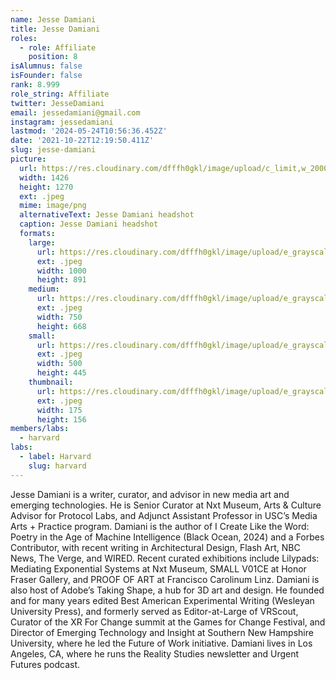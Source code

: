 ```yaml
---
name: Jesse Damiani
title: Jesse Damiani
roles:
  - role: Affiliate
    position: 8
isAlumnus: false
isFounder: false
rank: 8.999
role_string: Affiliate
twitter: JesseDamiani
email: jessedamiani@gmail.com
instagram: jessedamiani
lastmod: '2024-05-24T10:56:36.452Z'
date: '2021-10-22T12:19:50.411Z'
slug: jesse-damiani
picture:
  url: https://res.cloudinary.com/dfffh0gkl/image/upload/c_limit,w_2000,h_2000/e_grayscale/v1701828614/Jessi_Damiani_Headshot_b09a720b98.png
  width: 1426
  height: 1270
  ext: .jpeg
  mime: image/png
  alternativeText: Jesse Damiani headshot
  caption: Jesse Damiani headshot
  formats:
    large:
      url: https://res.cloudinary.com/dfffh0gkl/image/upload/e_grayscale/v1701828616/large_Jessi_Damiani_Headshot_b09a720b98.png
      ext: .jpeg
      width: 1000
      height: 891
    medium:
      url: https://res.cloudinary.com/dfffh0gkl/image/upload/e_grayscale/v1701828617/medium_Jessi_Damiani_Headshot_b09a720b98.png
      ext: .jpeg
      width: 750
      height: 668
    small:
      url: https://res.cloudinary.com/dfffh0gkl/image/upload/e_grayscale/v1701828617/small_Jessi_Damiani_Headshot_b09a720b98.png
      ext: .jpeg
      width: 500
      height: 445
    thumbnail:
      url: https://res.cloudinary.com/dfffh0gkl/image/upload/e_grayscale/v1701828615/thumbnail_Jessi_Damiani_Headshot_b09a720b98.png
      ext: .jpeg
      width: 175
      height: 156
members/labs:
  - harvard
labs:
  - label: Harvard
    slug: harvard
---
```

Jesse Damiani is a writer, curator, and advisor in new media art and emerging technologies. He is Senior Curator at Nxt Museum, Arts & Culture Advisor for Protocol Labs, and Adjunct Assistant Professor in USC’s Media Arts + Practice program. Damiani is the author of I Create Like the Word: Poetry in the Age of Machine Intelligence (Black Ocean, 2024) and a Forbes Contributor, with recent writing in Architectural Design, Flash Art, NBC News, The Verge, and WIRED. Recent curated exhibitions include Lilypads: Mediating Exponential Systems at Nxt Museum, SMALL V01CE at Honor Fraser Gallery, and PROOF OF ART at Francisco Carolinum Linz. Damiani is also host of Adobe’s Taking Shape, a hub for 3D art and design. He founded and for many years edited Best American Experimental Writing (Wesleyan University Press), and formerly served as Editor-at-Large of VRScout, Curator of the XR For Change summit at the Games for Change Festival, and Director of Emerging Technology and Insight at Southern New Hampshire University, where he led the Future of Work initiative. Damiani lives in Los Angeles, CA, where he runs the Reality Studies newsletter and Urgent Futures podcast.